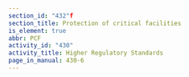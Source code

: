 ```yaml
---
section_id: "432"f
section_title: Protection of critical facilities
is_element: true
abbr: PCF
activity_id: "430"
activity_title: Higher Regulatory Standards
page_in_manual: 430-6
---
```

